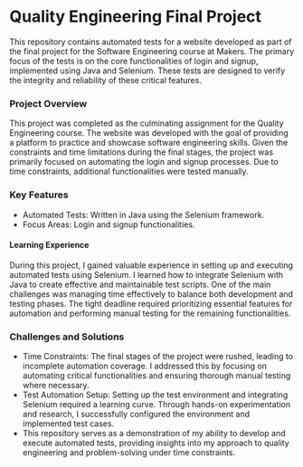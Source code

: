 # Quality Engineering Final Project
This repository contains automated tests for a website developed as part of the final project for the Software Engineering course at Makers. The primary focus of the tests is on the core functionalities of login and signup, implemented using Java and Selenium. These tests are designed to verify the integrity and reliability of these critical features.

### Project Overview
This project was completed as the culminating assignment for the Quality Engineering course. The website was developed with the goal of providing a platform to practice and showcase software engineering skills. Given the constraints and time limitations during the final stages, the project was primarily focused on automating the login and signup processes. Due to time constraints, additional functionalities were tested manually.

### Key Features
- Automated Tests: Written in Java using the Selenium framework.
- Focus Areas: Login and signup functionalities.
#### Learning Experience
During this project, I gained valuable experience in setting up and executing automated tests using Selenium. I learned how to integrate Selenium with Java to create effective and maintainable test scripts. One of the main challenges was managing time effectively to balance both development and testing phases. The tight deadline required prioritizing essential features for automation and performing manual testing for the remaining functionalities.

### Challenges and Solutions
- Time Constraints: The final stages of the project were rushed, leading to incomplete automation coverage. I addressed this by focusing on automating critical functionalities and ensuring thorough manual testing where necessary.
- Test Automation Setup: Setting up the test environment and integrating Selenium required a learning curve. Through hands-on experimentation and research, I successfully configured the environment and implemented test cases.
- This repository serves as a demonstration of my ability to develop and execute automated tests, providing insights into my approach to quality engineering and problem-solving under time constraints.
